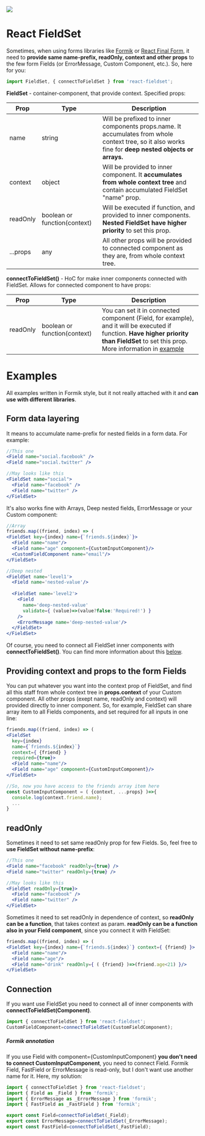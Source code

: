 [![](https://img.shields.io/npm/v/react-fieldset.svg?style=flat)](https://www.npmjs.com/package/react-fieldset)

# React FieldSet
Sometimes, when using forms libraries like [Formik](http://github.com/jaredpalmer/formik) or [React Final Form](https://github.com/final-form/react-final-form), it need to **provide same name-prefix, readOnly, context and other props** to the few form Fields (or ErrorMessage, Custom Component, etc.). So, here for you: 
```javascript
import FieldSet, { connectToFieldSet } from 'react-fieldset';
```
**FieldSet** - container-component, that provide context. Specified props:

Prop | Type | Description
-----|------|-----------
name | string | Will be prefixed to inner components props.name. It accumulates from whole context tree, so it also works fine for **deep nested objects or arrays.**
context | object | Will be provided to inner component. It **accumulates from whole context tree** and contain accumulated FieldSet "name" prop.
readOnly | boolean or function(context) | Will be executed if function, and provided to inner components. **Nested FieldSet have higher priority** to set this prop.
...props | any | All other props will be provided to connected component as they are, from whole context tree.

**connectToFieldSet()** - HoC for make inner components connected with FieldSet. Allows for connected component to have props: 

Prop | Type | Description
-----|------|-----------
readOnly | boolean or function(context) | You can set it in connected component (Field, for example), and it will be executed if function. **Have higher priority than FieldSet** to set this prop. More information in [example](https://github.com/realiarthur/react-fieldset#readonly)  
  
# Examples
All examples written in Formik style, but it not really attached with it and **can use with different libraries**.

## Form data layering 
It means to accumulate name-prefix for nested fields in a form data. For example: 
```jsx
//This one
<Field name="social.facebook" />
<Field name="social.twitter" />

//May looks like this
<FieldSet name="social">
  <Field name="facebook" />
  <Field name="twitter" />
</FieldSet>
```
It's also works fine with Arrays, Deep nested fields, ErrorMessage or your Custom component:
```jsx
//Array
friends.map((friend, index) => (
<FieldSet key={index} name={`friends.${index}`}>
  <Field name="name"/>
  <Field name="age" component={CustomInputComponent}/>
  <CustomFieldComponent name="email"/>
</FieldSet>

//Deep nested
<FieldSet name='level1'>
  <Field name='nested-value'/>
  
  <FieldSet name='level2'>
    <Field 
      name='deep-nested-value' 
      validate={ (value)=>(value?false:'Required!') }
    />
    <ErrorMessage name='deep-nested-value'/>
  </FieldSet>
</FieldSet>
```
Of course, you need to connect all FieldSet inner components with **connectToFieldSet()**. You can find more information about this [below](https://github.com/realiarthur/react-fieldset#connection).

## Providing context and props to the form Fields
You can put whatever you want into the context prop of FieldSet, and find all this staff from whole context tree in **props.context** of your Custom component. All other props (exept name, readOnly and context) will provided directly to inner component. So, for example, FieldSet can share array item to all Fields components, and set required for all inputs in one line:
```jsx
friends.map((friend, index) => (
<FieldSet 
  key={index} 
  name={`friends.${index}`} 
  context={ {friend} } 
  required={true}>
  <Field name="name"/>
  <Field name="age" component={CustomInputComponent}/>
</FieldSet>

//So, now you have access to the friends array item here 
const CustomInputComponent = ( {context, ...props} )=>{
  console.log(context.friend.name);
  ...
}

```

## readOnly
Sometimes it need to set same readOnly prop for few Fields. So, feel free to **use FieldSet without name-prefix**:
```jsx
//This one
<Field name="facebook" readOnly={true} />
<Field name="twitter" readOnly={true} />

//May looks like this
<FieldSet readOnly={true}>
  <Field name="facebook" />
  <Field name="twitter" />
</FieldSet>
```
Sometimes it need to set readOnly in dependence of context, so **readOnly can be a function**, that takes context as param. **readOnly can be a function also in your Field component**, since you connect it with FieldSet:  
```jsx
friends.map((friend, index) => (
<FieldSet key={index} name={`friends.${index}`} context={ {friend} }>
  <Field name="name"/>
  <Field name="age"/>
  <Field name="drink" readOnly={ ( {friend} )=>(friend.age<21) }/>
</FieldSet>
```

## Connection
If you want use FieldSet you need to connect all of inner components with **connectToFieldSet(Component)**.  
```javascript
import { connectToFieldSet } from 'react-fieldset';
CustomFieldComponent=connectToFieldSet(CustomFieldComponent);
```
##### Formik annotation
If you use Field with component={CustomInputComponent} **you don't need to connect CustomInputComponent**, you need to connect Field. Formik Field, FastField or ErrorMessage is read-only, but I don't want use another name for it. Here, my solution:
```javascript
import { connectToFieldSet } from 'react-fieldset';
import { Field as _Field } from 'formik';
import { ErrorMessage as _ErrorMessage } from 'formik';
import { FastField as _FastField } from 'formik';

export const Field=connectToFieldSet(_Field);
export const ErrorMessage=connectToFieldSet(_ErrorMessage);
export const FastField=connectToFieldSet(_FastField);
```
